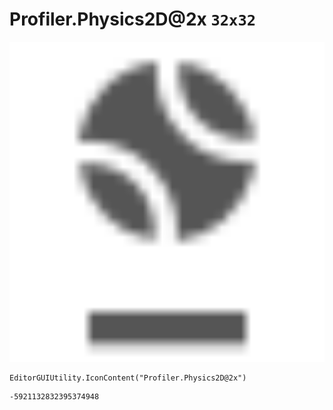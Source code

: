 # Profiler.Physics2D@2x `32x32`
<img src="/img/Profiler.Physics2D@2x.png" width=512 height=512>

``` CSharp
EditorGUIUtility.IconContent("Profiler.Physics2D@2x")
```
```
-5921132832395374948
```
